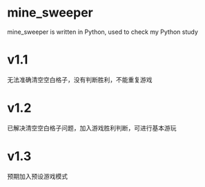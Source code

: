 # mine_sweeper
mine_sweeper is written in Python, used to check my Python study


# v1.1
无法准确清空空白格子，没有判断胜利，不能重复游戏

# v1.2
已解决清空空白格子问题，加入游戏胜利判断，可进行基本游玩

# v1.3
预期加入预设游戏模式
